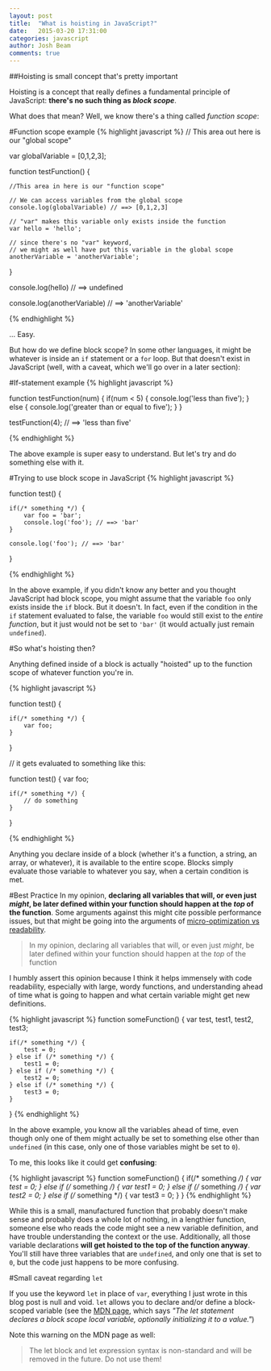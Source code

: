 ```yaml
---
layout: post
title:  "What is hoisting in JavaScript?"
date:   2015-03-20 17:31:00
categories: javascript
author: Josh Beam
comments: true
---
```

##Hoisting is small concept that's pretty important

Hoisting is a concept that really defines a fundamental principle of JavaScript: **there's no such thing as *block scope***.

What does that mean? Well, we know there's a thing called *function scope*:

#Function scope example
{% highlight javascript %}
// This area out here is our "global scope"

var globalVariable = [0,1,2,3];

function testFunction() {

	//This area in here is our "function scope"

	// We can access variables from the global scope
	console.log(globalVariable) // ==> [0,1,2,3]
	
	// "var" makes this variable only exists inside the function
	var hello = 'hello';

	// since there's no "var" keyword,
	// we might as well have put this variable in the global scope
	anotherVariable = 'anotherVariable'; 

}

console.log(hello) // ==> undefined

console.log(anotherVariable) // ==> 'anotherVariable'

{% endhighlight %}

... Easy. 

But how do we define block scope? In some other languages, it might be whatever is inside an `if` statement or a `for` loop. But that doesn't exist in JavaScript (well, with a caveat, which we'll go over in a later section):

#If-statement example
{% highlight javascript %}

function testFunction(num) {
	if(num < 5) {
		console.log('less than five');
	} else {
		console.log('greater than or equal to five');
	}
}

testFunction(4); // ==> 'less than five'

{% endhighlight %}

The above example is super easy to understand. But let's try and do something else with it.

#Trying to use block scope in JavaScript
{% highlight javascript %}

function test() {
	
	if(/* something */) {
		var foo = 'bar';
		console.log('foo'); // ==> 'bar'
	}

	console.log('foo'); // ==> 'bar'
}

{% endhighlight %}

In the above example, if you didn't know any better and you thought JavaScript had block scope, you might assume that the variable `foo` only exists inside the `if` block. But it doesn't. In fact, even if the condition in the `if` statement evaluated to false, the variable `foo` would still exist to the *entire function*, but it just would not be set to `'bar'` (it would actually just remain `undefined`).

#So what's hoisting then?

Anything defined inside of a block is actually "hoisted" up to the function scope of whatever function you're in.

{% highlight javascript %}

function test() {
	
	if(/* something */) {
		var foo;
	}
}

// it gets evaluated to something like this:

function test() {
	var foo;

	if(/* something */) {
		// do something
	}
}

{% endhighlight %}

Anything you declare inside of a block (whether it's a function, a string, an array, or whatever), it is available to the entire scope. Blocks simply evaluate those variable to whatever you say, when a certain condition is met.

#Best Practice
In my opinion, **declaring all variables that will, or even just *might*, be later defined within your function should happen at the *top* of the function**. Some arguments against this might cite possible performance issues, but that might be going into the arguments of [micro-optimization vs readability][micro-optimization].

> In my opinion, declaring all variables that will, or even just *might*, be later defined within your function should happen at the *top* of the function

I humbly assert this opinion because I think it helps immensely with code readability, especially with large, wordy functions, and understanding ahead of time what is going to happen and what certain variable might get new definitions.

{% highlight javascript %}
function someFunction() {
	var test, test1, test2, test3;

	if(/* something */) {
		test = 0;
	} else if (/* something */) {
		test1 = 0;
	} else if (/* something */) {
		test2 = 0;
	} else if (/* something */) {
		test3 = 0;
	}
}
{% endhighlight %}

In the above example, you know all the variables ahead of time, even though only one of them might actually be set to something else other than `undefined` (in this case, only one of those variables might be set to `0`).

To me, this looks like it could get **confusing**:

{% highlight javascript %}
function someFunction() {
	if(/* something */) {
		var test = 0;
	} else if (/* something */) {
		var test1 = 0;
	} else if (/* something */) {
		var test2 = 0;
	} else if (/* something */) {
		var test3 = 0;
	}
}
{% endhighlight %}

While this is a small, manufactured function that probably doesn't make sense and probably does a whole lot of nothing, in a lengthier function, someone else who reads the code might see a new variable definition, and have trouble understanding the context or the use. Additionally, all those variable declarations **will get hoisted to the top of the function anyway**. You'll still have three variables that are `undefined`, and only one that is set to `0`, but the code just happens to be more confusing.

#Small caveat regarding `let`

If you use the keyword `let` in place of `var`, everything I just wrote in this blog post is null and void. `let` allows you to declare and/or define a block-scoped variable (see the [MDN page][mdn-let], which says *"The let statement declares a block scope local variable, optionally initializing it to a value."*)

Note this warning on the MDN page as well:

> The let block and let expression syntax is non-standard and will be removed in the future. Do not use them!

[micro-optimization]:	http://stackoverflow.com/questions/21740711/can-i-speed-up-calls-to-native-methods-in-javascript
[mdn-let]:				https://developer.mozilla.org/en-US/docs/Web/JavaScript/Reference/Statements/let
